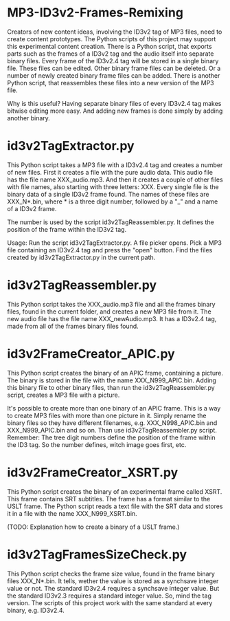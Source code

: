 # MP3-ID3v2-Frames-Remixing

Creators of new content ideas, involving the ID3v2 tag of MP3 files, need to create content prototypes. The Python scripts of this project may support this experimental content creation. There is a Python script, that exports parts such as the frames of a ID3v2 tag and the audio itself into separate binary files. Every frame of the ID3v2.4 tag will be stored in a single binary file. These files can be edited. Other binary frame files can be deleted. Or a number of newly created binary frame files can be added. There is another Python script, that reassembles these files into a new version of the MP3 file.

Why is this useful? Having separate binary files of every ID3v2.4 tag makes bitwise editing more easy. And adding new frames is done simply by adding another binary.

# id3v2TagExtractor.py

This Python script takes a MP3 file with a ID3v2.4 tag and creates a number of new files. First it creates a file with the pure audio data. This audio file has the file name XXX_audio.mp3. And then it creates a couple of other files with file names, also starting with three letters: XXX. Every single file is the binary data of a single ID3v2 frame found. The names of these files are XXX_N*.bin, where * is a three digit number, followed by a "_" and a name of a ID3v2 frame.

The number is used by the script id3v2TagReassembler.py. It defines the position of the frame within the ID3v2 tag.

Usage: Run the script id3v2TagExtractor.py. A file picker opens. Pick a MP3 file containing an ID3v2.4 tag and press the "open" button. Find the files created by id3v2TagExtractor.py in the current path.

# id3v2TagReassembler.py

This Python script takes the XXX_audio.mp3 file and all the frames binary files, found in the current folder, and creates a new MP3 file from it. The new audio file has the file name XXX_newAudio.mp3. It has a ID3v2.4 tag, made from all of the frames binary files found.

# id3v2FrameCreator_APIC.py

This Python script creates the binary of an APIC frame, containing a picture. The binary is stored in the file with the name XXX_N999_APIC.bin. Adding this binary file to other binary files, than run the id3v2TagReassembler.py script, creates a MP3 file with a picture.

It's possible to create more than one binary of an APIC frame. This is a way to create MP3 files with more than one picture in it. Simply rename the binary files so they have different filenames, e.g. XXX_N998_APIC.bin and XXX_N999_APIC.bin and so on. Than use id3v2TagReassembler.py script. Remember: The tree digit numbers define the position of the frame within the ID3 tag. So the number defines, witch image goes first, etc.

# id3v2FrameCreator_XSRT.py

This Python script creates the binary of an experimental frame called XSRT. This frame contains SRT subtitles. The frame has a format similar to the USLT frame. The Python script reads a text file with the SRT data and stores it in a file with the name XXX_N999_XSRT.bin.

(TODO: Explanation how to create a binary of a USLT frame.)

# id3v2TagFramesSizeCheck.py

This Python script checks the frame size value, found in the frame binary files XXX_N*.bin. It tells, wether the value is stored as a synchsave integer value or not. The standard ID3v2.4 requires a synchsave integer value. But the standard ID3v2.3 requires a standard integer value. So, mind the tag version. The scripts of this project work with the same standard at every binary, e.g. ID3v2.4.
